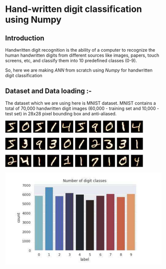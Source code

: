 # Hand-written digit classification using Numpy
## Introduction
Handwritten digit recognition is the ability of a computer to recognize the human handwritten digits from different sources like images, papers, touch screens, etc, and classify them into 10 predefined classes (0-9).

So, here we are making *ANN* from scratch using *Numpy* for handwritten digit classification

## Dataset and Data loading :-
The dataset which we are using here is MNIST dataset. MNIST contains a total of 70,000 handwritten digit images (60,000 - training set and 10,000 - test set) in 28x28 pixel bounding box and anti-aliased.

![](https://github.com/Srishti002/hand-written-digit-classification-using-numpy/blob/main/Screenshot%202024-10-14%20000348.png)

![](https://github.com/Srishti002/hand-written-digit-classification-using-numpy/blob/main/Screenshot%202024-10-14%20000423.png)

   
